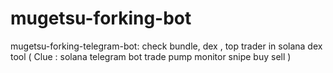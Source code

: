 # mugetsu-forking-bot
mugetsu-forking-telegram-bot: check bundle, dex , top trader in solana dex tool ( Clue : solana telegram bot trade pump monitor snipe buy sell )

